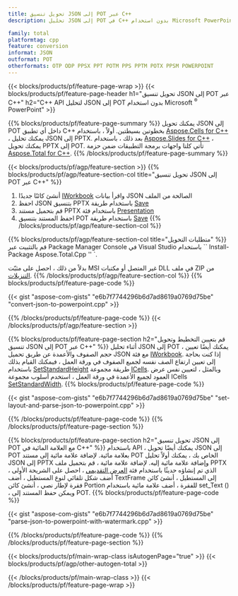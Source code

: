 ```yaml
---
title: تحويل تنسيق JSON إلى POT عبر C++
description: تحليل JSON إلى POT في C++ بدون استخدام Microsoft PowerPoint

family: total
platformtag: cpp
feature: conversion
informat: JSON
outformat: POT
otherformats: OTP ODP PPSX PPT POTM PPS PPTM POTX PPSM POWERPOINT
---
```

{{< blocks/products/pf/feature-page-wrap >}}
{{< blocks/products/pf/feature-page-header h1="تحويل تنسيق JSON إلى POT عبر C++" h2="C++ API لتحليل JSON إلى POT بدون استخدام Microsoft <sup>&reg;</sup> PowerPoint" >}}

{{% blocks/products/pf/feature-page-summary %}}
يمكنك تحويل JSON إلى POT داخل أي تطبيق C++ بخطوتين بسيطتين. أولاً ، باستخدام [Aspose.Cells for C++](https://products.aspose.com/cells/cpp/) ، يمكنك تحليل JSON إلى PPTX. بعد ذلك ، باستخدام [Aspose.Slides for C++](https://products.aspose.com/slides/cpp/) ، يمكنك تحويل PPTX إلى POT. تأتي كلتا واجهات برمجة التطبيقات ضمن حزمة [Aspose.Total for C++](https://products.aspose.com/total/cpp/). 
{{% /blocks/products/pf/feature-page-summary  %}}

{{< blocks/products/pf/agp/feature-section >}}
{{% blocks/products/pf/agp/feature-section-col title="تحويل تنسيق JSON إلى POT عبر C++" %}}
1. أنشئ كائنًا جديدًا [IWorkbook](https://reference.aspose.com/cells/cpp/class/aspose.cells.i_workbook) واقرأ بيانات JSON الصالحة من الملف
2. احفظ JSON بتنسيق PPTX باستخدام طريقة [Save](https://reference.aspose.com/cells/cpp/class/aspose.cells.i_workbook#a9460f52a2dec8f4bf623a4905167d997)
3. قم بتحميل مستند PPTX باستخدام فئة [Presentation](https://reference.aspose.com/slides/cpp/class/aspose.slides.presentation)
4. احفظ المستند بتنسيق POT باستخدام طريقة [Save](https://reference.aspose.com/slides/cpp/class/aspose.slides.presentation#afcd59ec697bf05c10f78c3869de2ec9e)
{{% /blocks/products/pf/agp/feature-section-col %}}

{{% blocks/products/pf/agp/feature-section-col title="متطلبات التحويل" %}}
قم بالتثبيت عبر Package Manager Console في Visual Studio باستخدام `` Install-Package Aspose.Total.Cpp '' `.

بدلاً من ذلك ، احصل على مثبّت MSI غير المتصل أو مكتبات DLL في ملف ZIP من [التنزيلات](https://releases.aspose.com/total/cpp).
{{% /blocks/products/pf/agp/feature-section-col %}}
{{% blocks/products/pf/feature-page-code %}}

{{< gist "aspose-com-gists" "e6b7f7744296b6d7ad8619a0769d75be" "convert-json-to-powerpoint.cpp" >}}



{{% /blocks/products/pf/feature-page-code %}}
{{< /blocks/products/pf/agp/feature-section >}}

{{% blocks/products/pf/feature-page-section  h2="قم بتعيين التخطيط وتحويل تنسيق JSON إلى POT عبر C++" %}}
أثناء تحليل JSON إلى POT ، يمكنك أيضًا تعيين حجم الصفوف والأعمدة عن طريق تحميل JSON مع فئة [IWorkbook](https://reference.aspose.com/cells/cpp/class/aspose.cells.i_workbook). إذا كنت بحاجة إلى تعيين ارتفاع الصف نفسه لجميع الصفوف في ورقة العمل ، فيمكنك القيام بذلك باستخدام [SetStandardHeight](https://reference.aspose.com/cells/cpp/class/aspose.cells.i_cell#a0b79a3163e2b601aa1b6a6a1e3f1467f ) طريقة مجموعة [ICells](https://reference.aspose.com/cells/cpp/class/aspose.cells.i_cell). وبالمثل ، لتعيين نفس عرض العمود لجميع الأعمدة في ورقة العمل ، استخدم أسلوب مجموعة ICells [SetStandardWidth](https://reference.aspose.com/cells/cpp/class/aspose.cells.i_cell#a48f5dbccc3bf4bb9e6e882094b500bd7).
{{% blocks/products/pf/feature-page-code %}}

{{< gist "aspose-com-gists" "e6b7f7744296b6d7ad8619a0769d75be" "set-layout-and-parse-json-to-powerpoint.cpp" >}}

{{% /blocks/products/pf/feature-page-code  %}}
{{% /blocks/products/pf/feature-page-section %}}

{{% blocks/products/pf/feature-page-section  h2="تحويل تنسيق JSON إلى POT مع العلامة المائية في C++" %}}
باستخدام API ، يمكنك أيضًا تحويل JSON إلى POT بعلامة مائية. لإضافة علامة مائية إلى مستند POT الخاص بك ، يمكنك أولاً تحليل JSON إلى PPTX وإضافة علامة مائية إليه. لإضافة علامة مائية ، قم بتحميل ملف PPTX الذي تم إنشاؤه حديثًا باستخدام فئة [العرض التقديمي](https://reference.aspose.com/slides/cpp/class/aspose.slides.presentation) ، احصل على الشريحة الأولى ، أضف شكل تلقائي لنوع المستطيل ، أضف TextFrame إلى المستطيل ، أنشئ كائن فقرة لإطار نصي ، أنشئ كائن Portion للفقرة ، أضف علامة مائية باستخدام set_Text () ، ويمكن حفظ المستند إلى POT.
{{% blocks/products/pf/feature-page-code %}}

{{< gist "aspose-com-gists" "e6b7f7744296b6d7ad8619a0769d75be" "parse-json-to-powerpoint-with-watermark.cpp" >}}

{{% /blocks/products/pf/feature-page-code  %}}
{{% /blocks/products/pf/feature-page-section %}}

{{< blocks/products/pf/main-wrap-class isAutogenPage="true" >}}
{{< blocks/products/pf/agp/other-autogen-total >}}

{{< /blocks/products/pf/main-wrap-class >}}
{{< /blocks/products/pf/feature-page-wrap >}}